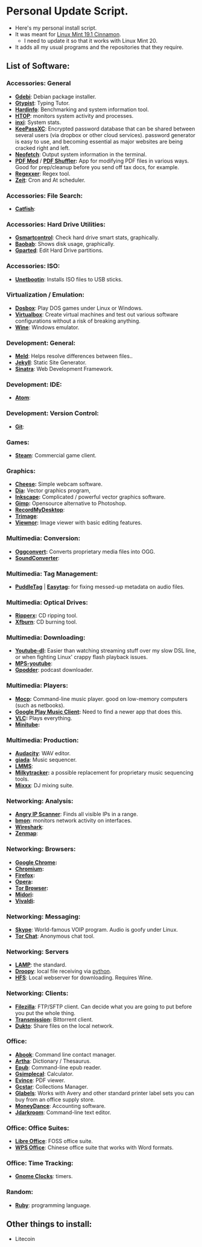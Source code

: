 # Personal Update Script.

* Here's my personal install script. 
* It was meant for [Linux Mint 19.1 Cinnamon](https://linuxmint.com/). 
  * I need to update it so that it works with Linux Mint 20.
* It adds all my usual programs and the repositories that they require.

## List of Software:

### Accessories: General

* **[Gdebi](https://launchpad.net/gdebi)**: Debian package installer.
* **[Gtypist](https://www.gnu.org/software/gtypist/)**: Typing Tutor.
* **[Hardinfo](http://hardinfo.berlios.de/HomePage)**: Benchmarking and system information tool.
* **[HTOP](http://hisham.hm/htop/)**: monitors system activity and processes.
* **[inxi](http://smxi.org/site/install.htm#inxi)**: System stats.
* **[KeePassXC](https://keepassxc.org/)**: Encrypted password database that can be shared between several users (via dropbox or other cloud services). password generator is easy to use, and becoming essential as major websites are being cracked right and left.
* **[Neofetch](https://github.com/dylanaraps/neofetch)**: Output system information in the terminal.
* **[PDF Mod](https://live.gnome.org/PdfMod)** / **[PDF Shuffler](http://sourceforge.net/projects/pdfshuffler/):** App for modifying PDF files in various ways. Good for prep/cleanup before you send off tax docs, for example.
* **[Regexxer](http://regexxer.sourceforge.net/)**: Regex tool.
* **[Zeit](https://www.linuxuprising.com/2020/10/schedule-commands-and-scripts-in-linux.html)**: Cron and At scheduler.

### Accessories: File Search:

* **[Catfish](http://www.ubuntugeek.com/catfish-file-search-tool-that-support-several-different-engines.html)**:

### Accessories: Hard Drive Utilities:

* **[Gsmartcontrol](http://gsmartcontrol.sourceforge.net/home/)**: Check hard drive smart stats, graphically.
* **[Baobab](http://www.marzocca.net/linux/baobab/)**: Shows disk usage, graphically.
* **[Gparted](http://gparted.sourceforge.net/)**: Edit Hard Drive partitions.

### Accessories: ISO:

* **[Unetbootin](http://unetbootin.sourceforge.net/)**: Installs ISO files to USB sticks. 

### Virtualization / Emulation:

* **[Dosbox](http://www.dosbox.com/)**: Play DOS games under Linux or Windows.
* **[Virtualbox](https://www.virtualbox.org/)**: Create virtual machines and test out various software configurations without a risk of breaking anything.
* **[Wine](http://www.winehq.org/)**: Windows emulator.

### Development: General:

* **[Meld](http://meldmerge.org/)**: Helps resolve differences between files..
* **[Jekyll](http://jekyllrb.com/)**: Static Site Generator.
* **[Sinatra](http://www.sinatrarb.com/)**: Web Development Framework.

### Development: IDE:

* **[Atom](https://atom.io/)**:

### Development: Version Control:

* **[Git](https://git-scm.com/)**:

### Games:

* **[Steam](http://store.steampowered.com/)**: Commercial game client.

### Graphics:

* **[Cheese](https://wiki.gnome.org/Apps/Cheese):** Simple webcam software.
* **[Dia](http://dia-installer.de/):** Vector graphics program,
* **[Inkscape](https://inkscape.org/en/):** Complicated / powerful vector graphics software.
* **[Gimp](http://www.gimp.org/):** Opensource alternative to Photoshop.
* **[RecordMyDesktop](http://recordmydesktop.sourceforge.net/about.php)**: 
* **[Trimage](http://trimage.org/)**:
* **[Viewnor](http://siyanpanayotov.com/project/viewnior/):** Image viewer with basic editing features.

### Multimedia: Conversion:

* **[Oggconvert](http://oggconvert.tristanb.net/):** Converts proprietary media files into OGG.
* **[SoundConverter](http://soundconverter.org/)**:

### Multimedia: Tag Management:

* **[PuddleTag](http://docs.puddletag.net/)** | **[Easytag](https://wiki.gnome.org/Apps/EasyTAG):** for fixing messed-up metadata on audio files.

### Multimedia: Optical Drives:

* **[Ripperx](https://apps.ubuntu.com/cat/applications/oneiric/ripperx/):** CD ripping tool.
* **[Xfburn](http://goodies.xfce.org/projects/applications/xfburn)**: CD burning tool.

### Multimedia: Downloading:

* **[Youtube-dl](https://rg3.github.io/youtube-dl/):** Easier than watching streaming stuff over my slow DSL line, or when fighting Linux' crappy flash playback issues.
* **[MPS-youtube](http://lifehacker.com/mps-youtube-is-a-terminal-based-youtube-player-and-down-1651752380)**: 
* **[Gpodder](http://gpodder.org/)**: podcast downloader.

### Multimedia: Players:

* **[Mocp](http://moc.daper.net/):** Command-line music player. good on low-memory computers (such as netbooks).
* **[Google Play Music Client](http://www.omgubuntu.co.uk/2012/11/how-to-use-google-play-music-in-ubuntu):** Need to find a newer app that does this.
* **[VLC](https://www.videolan.org/vlc/index.html):** Plays everything.
* **[Minitube](http://flavio.tordini.org/minitube):**

### Multimedia: Production:

* **[Audacity](http://sourceforge.net/projects/audacity/)**: WAV editor.
* **[giada](http://www.giadamusic.com/)**: Music sequencer.
* **[LMMS](https://lmms.io/)**:
* **[Milkytracker](http://milkytracker.org/):** a possible replacement for proprietary music sequencing tools.
* **[Mixxx](http://mixxx.org/)**: DJ mixing suite.

### Networking: Analysis:

* **[Angry IP Scanner](http://angryip.org/)**: Finds all visible IPs in a range.
* **[bmon](https://github.com/tgraf/bmon)**: monitors network activity on interfaces.
* **[Wireshark](https://www.wireshark.org/)**:
* **[Zenmap](http://nmap.org/zenmap/)**:

### Networking: Browsers:

* **[Google Chrome](https://www.google.com/chrome/):**
* **[Chromium](https://www.chromium.org/Home):**
* **[Firefox](https://www.mozilla.org/en-US/firefox/desktop/):**
* **[Opera](http://www.opera.com/):**
* **[Tor Browser](https://www.torproject.org/projects/torbrowser.html.en):**
* **[Midori](http://midori-browser.org/):**
* **[Vivaldi](https://vivaldi.com/):**

### Networking: Messaging:

* **[Skype](http://www.skype.com/en/)**: World-famous VOIP program. Audio is goofy under Linux.
* **[Tor Chat](https://en.wikipedia.org/wiki/TorChat)**: Anonymous chat tool.

### Networking: Servers

* **[LAMP](https://en.wikipedia.org/wiki/LAMP_%28software_bundle%29)**: the standard.
* **[Droopy](http://stackp.online.fr/?p=28)**: local file receiving via [python](https://www.python.org/).
* **[HFS](http://www.rejetto.com/hfs/)**: Local webserver for downloading. Requires Wine.

### Networking: Clients:

* **[Filezilla](https://filezilla-project.org)**: FTP/SFTP client. Can decide what you are going to put before you put the whole thing.
* **[Transmission](http://transmissionbt.com/):** Bittorrent client.
* **[Dukto](http://www.msec.it/blog/?page_id=11)**: Share files on the local network.

### Office:

* **[Abook](http://abook.sourceforge.net/)**: Command line contact manager.
* **[Artha](http://artha.sourceforge.net/wiki/index.php/Home)**: Dictionary / Thesaurus. 
* **[Epub](https://github.com/rupa/epub)**: Command-line epub reader.
* **[Gsimplecal](https://github.com/dmedvinsky/gsimplecal)**: Calculator.
* **[Evince](https://projects.gnome.org/evince/)**: PDF viewer.
* **[Gcstar](http://www.gcstar.org/)**: Collections Manager.
* **[Glabels](http://www.glabels.org/)**: Works with Avery and other standard printer label sets you can buy from an office supply store.
* **[MoneyDance](http://moneydance.com/)**: Accounting software.
* **[Jdarkroom](http://www.codealchemists.com/jdarkroom/)**: Command-line text editor.

### Office: Office Suites:

* **[Libre Office](https://www.libreoffice.org/)**: FOSS office suite.
* **[WPS Office](http://wps.com/linux/)**: Chinese office suite that works with Word formats.

### Office: Time Tracking: 

* **[Gnome Clocks](https://help.gnome.org/misc/release-notes/3.6/lookingforward-clocks.html.en)**: timers.

### Random: 

* **[Ruby](https://www.ruby-lang.org/en/)**: programming language. 

## Other things to install: 
* Litecoin
